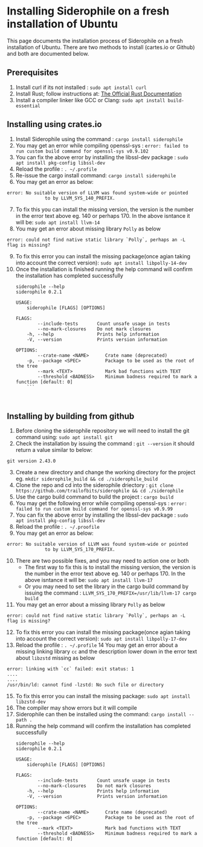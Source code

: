 # Installing Siderophile on a fresh installation of Ubuntu
This page documents the installation process of Siderophile on a fresh installation of Ubuntu.
There are two methods to install (cartes.io or Github) and both are documented below.
## Prerequisites
1. Install curl if its not installed : `sudo apt install curl`
2. Install Rust; follow instructions at: [The Official Rust Documentation](https://doc.rust-lang.org/book/ch01-01-installation.html)
3. Install a compiler linker like GCC or Clang: `sudo apt install build-essential`

## Installing using crates.io
1. Install Siderophile using the command : `cargo install siderophile`
2. You may get an error while compiling openssl-sys : `error: failed to run custom build command for openssl-sys v0.9.102`
3. You can fix the above error by installing the libssl-dev package : `sudo apt install pkg-config libssl-dev`
4. Reload the profile : `. ~/.profile`
5. Re-issue the cargo install command: `cargo install siderophile`
6. You may get an error as below:
```
error: No suitable version of LLVM was found system-wide or pointed
              to by LLVM_SYS_140_PREFIX.
```
7. To fix this you can install the missing version, the version is the number in the error text above eg. 140 or perhaps 170. In the above isntance it will be: `sudo apt install llvm-14`
8. You may get an error about missing library `Polly` as below
```
error: could not find native static library `Polly`, perhaps an -L flag is missing?
```
9. To fix this error you can install the missing package(once agian taking into account the correct version): `sudo apt install libpolly-14-dev`
10. Once the installation is finished running the help command will confirm the installation has completed successfully
    ```
    siderophile --help
    siderophile 0.2.1
    
    USAGE:
        siderophile [FLAGS] [OPTIONS]
    
    FLAGS:
            --include-tests       Count unsafe usage in tests
            --no-mark-closures    Do not mark closures
        -h, --help                Prints help information
        -V, --version             Prints version information
    
    OPTIONS:
            --crate-name <NAME>      Crate name (deprecated)
        -p, --package <SPEC>         Package to be used as the root of the tree
            --mark <TEXT>            Mark bad functions with TEXT
            --threshold <BADNESS>    Minimum badness required to mark a function [default: 0]
        ```



## Installing by building from github
1. Before cloning the siderophile repository we will need to install the git command using: `sudo apt install git`
2. Check the installation by issuing the command : `git --version` it should return a value similar to below:
```
git version 2.43.0
```
3. Create a new directory and change the working directory for the project eg. `mkdir siderophile_build && cd ./siderophile_build`
4. Clone the repo and cd into the siderophile driectory : `git clone https://github.com/trailofbits/siderophile && cd ./siderophile`
5. Use the cargo build command to build the project : `cargo build`
6. You may get the following error while compiling openssl-sys : `error: failed to run custom build command for openssl-sys v0.9.99`
7. You can fix the above error by installing the libssl-dev package : `sudo apt install pkg-config libssl-dev`
8. Reload the profile : `. ~/.proofile`
9. You may get an error as below:
```
error: No suitable version of LLVM was found system-wide or pointed
              to by LLVM_SYS_170_PREFIX.
```
10. There are two possible fixes, and you may need to action one or both
	- The first way to fix this is to install the missing version, the version is the number in the error text above eg. 140 or perhaps 170. In the above isntance it will be: `sudo apt install llvm-17`
	- Or you may need to set the library in the cargo build command by issuing the command : `LLVM_SYS_170_PREFIX=/usr/lib/llvm-17 cargo build`
11. You may get an error about a missing library `Polly` as below
```
error: could not find native static library `Polly`, perhaps an -L flag is missing?
```
12. To fix this error you can install the missing package(once agian taking into account the correct version): `sudo apt install libpolly-17-dev`
13. Reload the profile : `. ~/.profile`
14 You may get an error about a missing linking library `cc` and the description lower down in the error text about `libzstd` missing as below
```
error: linking with `cc` failed: exit status: 1
....
....
/usr/bin/ld: cannot find -lzstd: No such file or directory
```
15. To fix this error you can install the missing package: `sudo apt install libzstd-dev`
16. The compiler may show errors but it will compile
17. Siderophile can then be installed using the command: `cargo install --path .`
18. Running the help command will confirm the installation has completed successfully
    ```
    siderophile --help
    siderophile 0.2.1
    
    USAGE:
        siderophile [FLAGS] [OPTIONS]
    
    FLAGS:
            --include-tests       Count unsafe usage in tests
            --no-mark-closures    Do not mark closures
        -h, --help                Prints help information
        -V, --version             Prints version information
    
    OPTIONS:
            --crate-name <NAME>      Crate name (deprecated)
        -p, --package <SPEC>         Package to be used as the root of the tree
            --mark <TEXT>            Mark bad functions with TEXT
            --threshold <BADNESS>    Minimum badness required to mark a function [default: 0]
    ```

